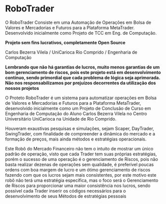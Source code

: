 # RoboTrader
<p>O RoboTrader Consiste em uma Automação de Operações em Bolsa de Valores e Mercadorias e Futuros para a Plataforma MetaTrader. Desenvolvido inicialmente como Projeto de TCC em Eng. de Computação.</p>
<p><b>Projeto sem fins lucrativos, completamente Open Source</b></p>
<p>Carlos Bezerra Vilela / UniCarioca Rio Comprido / Engenharia de Computação</p>
<p><b>Lembrando que não há garantias de lucros, muito menos garantias de um bom gerenciamento de riscos, pois este projeto está em desenvolvimento contínuo, sendo primordial que cada problema de lógica seja aprimorada. Não nos responsabilizamos por prejuízos decorrentes da utilização dos nossos projetos</b></p>
<p>O Proteto RoboTrader é um sistema para automatizar operações em Bolsa de Valores e Mercadorias e Futuros para a Plataforma MetaTrader, desenvolvido inicialmente como um Projeto de Conclusão de Curso em Engenharia de Computação do Aluno Carlos Bezerra Vilela no Centro Universitário UniCarioca na Unidade de Rio Comprido.</p>
<p>Houveram exaustivas pesquisas e simulações, sejam Scaper, DayTrader, SwingTrader, com finalidade de compreender a dinâmica do mercado e a formação de preços, mais ainda métodos e estratégias operacionais.</p>
<p>Este Robô do Mercado Financeiro não tem o intuito de mostrar um único padrão de operação, visto que cada Trader tem suas próprias estratégias, porém o sucesso de uma operação é o gerenciamento de Riscos, pois não basta realizar dezenas de operações sem qualidade, é preferível poucas ordens com boa margem de lucro e um ótimo gerenciamento de riscos fazendo com que os lucros sejam mais consistentes, por este motivo este robô não terá uma estratégia específica, mas o foco será o Gerenciamento de Riscos para proporcionar uma maior consistência nos lucros, sendo possível cada Trader inserir os códigos necessários para o desenvolvimento de seus Métodos de estratégias pessoais</p>
